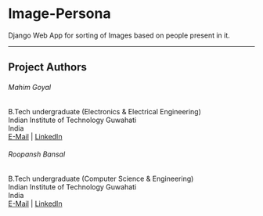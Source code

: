 # Image-Persona

Django Web App for sorting of Images based on people present in it.

--------------------------------

## Project Authors
###### Mahim Goyal
B.Tech undergraduate (Electronics & Electrical Engineering)  
Indian Institute of Technology Guwahati  
India  
[E-Mail](mailto:mahim97@gmail.com)  |  [LinkedIn](https://www.linkedin.com/in/mahimg/)

###### Roopansh Bansal
B.Tech undergraduate (Computer Science & Engineering)  
Indian Institute of Technology Guwahati  
India  
[E-Mail](mailto:roopansh.bansal@gmail.com)  |  [LinkedIn](https://www.linkedin.com/in/roopansh-bansal)
